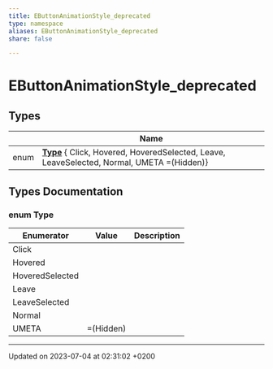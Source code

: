 ```yaml
---
title: EButtonAnimationStyle_deprecated
type: namespace
aliases: EButtonAnimationStyle_deprecated
share: false

---
```


# EButtonAnimationStyle_deprecated



## Types

|                | Name           |
| -------------- | -------------- |
| enum| **[Type](/docs/SDK/Source/Namespaces/namespaceEButtonAnimationStyle__deprecated.md#enum-type)** { Click, Hovered, HoveredSelected, Leave, LeaveSelected, Normal, UMETA =(Hidden)} |

## Types Documentation

### enum Type

| Enumerator | Value | Description |
| ---------- | ----- | ----------- |
| Click | |   |
| Hovered | |   |
| HoveredSelected | |   |
| Leave | |   |
| LeaveSelected | |   |
| Normal | |   |
| UMETA | =(Hidden)|   |









-------------------------------

Updated on 2023-07-04 at 02:31:02 +0200